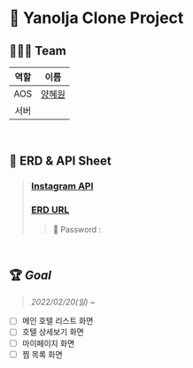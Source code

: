 # 📌 Yanolja Clone Project


## 👩🏻‍💻 Team
| 역할 | 이름 | 
| :---: | :----: |
| AOS | [양혜원](https://github.com/hhyewon) | 
| 서버 | []() |

<br />

## 💌 ERD & API Sheet    
> ### [Instagram API]()     
> ### [ERD URL]()     
>> 🔑 Password : 

<br />

## 🏆 _Goal_
> _2022/02/20(일) ~_     
- [ ] 메인 호텔 리스트 화면
- [ ] 호텔 상세보기 화면
- [ ] 마이페이지 화면    
- [ ] 찜 목록 화면   
<br />
